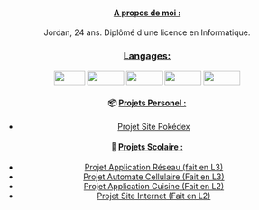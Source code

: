 <div align = center>
  
</div>

<div align = center>

  #### <ins> A propos de moi : </ins> 

  Jordan, 24 ans. Diplômé d'une licence en Informatique. 
  
</div>

<div align = center>
  
  ### <ins> Langages: </ins> 
  <img src="https://img.shields.io/badge/Java-ED8B00?style=for-the-badge&logo=java&logoColor=white" width="55" height="25" />
  <img src="https://img.shields.io/badge/Python-14354C?style=flat-square&logo=python&logoColor=white" width="65" height="25" />
  <img src="https://img.shields.io/badge/JavaScript-F7DF1E?style=flat-square&logo=javascript&logoColor=black" width="65" height="25" />
  <img src="https://img.shields.io/badge/Node.js-43853D?style=for-the-badge&logo=node.js&logoColor=whit" width="65" height="25" />
  <img src="https://img.shields.io/badge/react-%2320232a.svg?style=for-the-badge&logo=react&logoColor=%2361DAFB" width="65" height="25" />

</div>

<div align = center>
  
#### :package: <ins> Projets Personel : </ins> 

- [Projet Site Pokédex](https://github.com/NadrojX/Pokedex)
  
</div>



<div align = center>
  
#### :pencil: <ins> Projets Scolaire : </ins> 

- [Projet Application Réseau (fait en L3)](https://github.com/NadrojX/Projet-Reseau)  
- [Projet Automate Cellulaire (Fait en L3)](https://github.com/NadrojX/Cellular-Automaton-Project)
- [Projet Application Cuisine (Fait en L2)](https://github.com/NadrojX/Food-App-Project)
- [Projet Site Internet (Fait en L2)](https://github.com/NadrojX/Website-Project)
  
</div>

<!---
NadrojX/NadrojX is a ✨ special ✨ repository because its `README.md` (this file) appears on your GitHub profile.
You can click the Preview link to take a look at your changes.
--->
